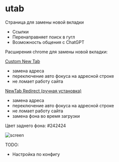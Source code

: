 
# utab
Страница для замены новой вкладки
  -  Ссылки
  -  Перенаправняет поиск в гугл
  -  Возможность общения с ChatGPT

Расширения chrome для замены новой вкладки: 

[Custom New Tab](https://chromewebstore.google.com/detail/custom-new-tab/lfjnnkckddkopjfgmbcpdiolnmfobflj)
 - замена адреса
 - переключение авто фокуса на адресной строке
 - не ломает работу сайта

[NewTab Redirect (ручная установка)](https://github.com/Tojefin/NewTabRedirect) 
 - замена адреса
 - переключение авто фокуса на адресной строке
 - не ломает работу сайта
 - замена фона во время загрузки

Цвет заднего фона: #242424

![screen](https://i.imgur.com/iNQNy44.png)

TODO:
 - Настройка по конфигу
